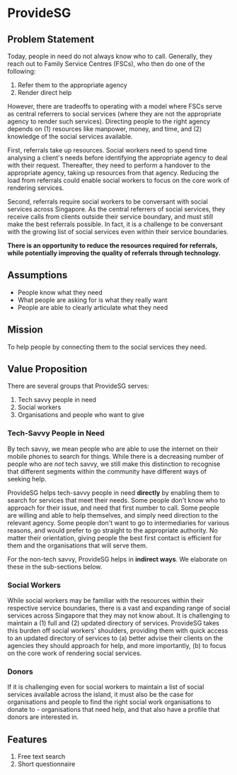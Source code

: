 # ProvideSG

## Problem Statement
Today, people in need do not always know who to call. Generally, they reach out to Family Service Centres (FSCs), who then do one of the following:

1. Refer them to the appropriate agency
2. Render direct help

However, there are tradeoffs to operating with a model where FSCs serve as central referrers to social services (where they are not the appropriate agency to render such services). Directing people to the right agency depends on (1) resources like manpower, money, and time, and (2) knowledge of the social services available.

First, referrals take up resources. Social workers need to spend time analysing a client's needs before identifying the appropriate agency to deal with their request. Thereafter, they need to perform a handover to the appropriate agency, taking up resources from that agency. Reducing the load from referrals could enable social workers to focus on the core work of rendering services.

Second, referrals require social workers to be conversant with social services across Singapore. As the central referrers of social services, they receive calls from clients outside their service boundary, and must still make the best referrals possible. In fact, it is a challenge to be conversant with the growing list of social services even within their service boundaries.

**There is an opportunity to reduce the resources required for referrals, while potentially improving the quality of referrals through technology.**

## Assumptions
* People know what they need
* What people are asking for is what they really want
* People are able to clearly articulate what they need

## Mission
To help people by connecting them to the social services they need.

## Value Proposition
There are several groups that ProvideSG serves:

1. Tech savvy people in need
2. Social workers
3. Organisations and people who want to give

### Tech-Savvy People in Need
By tech savvy, we mean people who are able to use the internet on their mobile phones to search for things. While there is a decreasing number of people who are *not* tech savvy, we still make this distinction to recognise that different segments within the community have different ways of seeking help.

ProvideSG helps tech-savvy people in need **directly** by enabling them to search for services that meet their needs. Some people don't know who to approach for their issue, and need that first number to call. Some people are willing and able to help themselves, and simply need direction to the relevant agency. Some people don't want to go to intermediaries for various reasons, and would prefer to go straight to the appropriate authority. No matter their orientation, giving people the best first contact is efficient for them and the organisations that will serve them.

For the non-tech savvy, ProvideSG helps in **indirect ways**. We elaborate on these in the sub-sections below.

### Social Workers
While social workers may be familiar with the resources within their respective service boundaries, there is a vast and expanding range of social services across Singapore that they may not know about. It is challenging to maintain a (1) full and (2) updated directory of services. ProvideSG takes this burden off social workers' shoulders, providing them with quick access to an updated directory of services to (a) better advise their clients on the agencies they should approach for help, and more importantly, (b) to focus on the core work of rendering social services.

### Donors
If it is challenging even for social workers to maintain a list of social services available across the island, it must also be the case for organisations and people to find the right social work organisations to donate to - organisations that need help, and that also have a profile that donors are interested in. 


## Features
1. Free text search
2. Short questionnaire